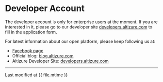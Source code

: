 # Developer Account

The developer account is only for enterprise users at the moment. If you are interested in it, please go to our developer site [developers.altizure.com](https://developers.altizure.com) to fill in the application form.

For latest information about our open platform, please keep following us at:

* [Facebook page](https://www.facebook.com/altizure.everest/)
* Official blog: [blog.altizure.com](https://blog.altizure.com)
* Altizure Developer Site: [developers.altizure.com](https://developers.altizure.com)

---

Last modified at {{ file.mtime }}
